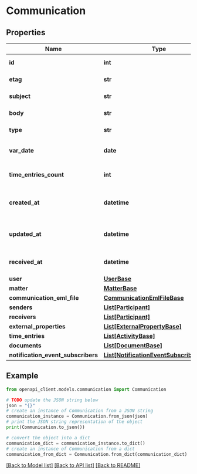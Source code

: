 # Communication


## Properties

Name | Type | Description | Notes
------------ | ------------- | ------------- | -------------
**id** | **int** | Unique identifier for the *Communication* | [optional] 
**etag** | **str** | ETag for the *Communication* | [optional] 
**subject** | **str** | The subject line of the *Communication* | [optional] 
**body** | **str** | The main content of the *Communication* | [optional] 
**type** | **str** | The type of the *Communication* | [optional] 
**var_date** | **date** | The date of the *Communication* (as a ISO-8601 datestamp) | [optional] 
**time_entries_count** | **int** | The number of time_entries associated with the *Communication* | [optional] 
**created_at** | **datetime** | The time the *Communication* was created (as a ISO-8601 timestamp) | [optional] 
**updated_at** | **datetime** | The time the *Communication* was last updated (as a ISO-8601 timestamp) | [optional] 
**received_at** | **datetime** | The date-time of the *Communication* (in ISO-8601 format) | [optional] 
**user** | [**UserBase**](UserBase.md) |  | [optional] 
**matter** | [**MatterBase**](MatterBase.md) |  | [optional] 
**communication_eml_file** | [**CommunicationEmlFileBase**](CommunicationEmlFileBase.md) |  | [optional] 
**senders** | [**List[Participant]**](Participant.md) | Participant | [optional] 
**receivers** | [**List[Participant]**](Participant.md) | Participant | [optional] 
**external_properties** | [**List[ExternalPropertyBase]**](ExternalPropertyBase.md) | ExternalProperty | [optional] 
**time_entries** | [**List[ActivityBase]**](ActivityBase.md) | Activity | [optional] 
**documents** | [**List[DocumentBase]**](DocumentBase.md) | Document | [optional] 
**notification_event_subscribers** | [**List[NotificationEventSubscriberBase]**](NotificationEventSubscriberBase.md) | NotificationEventSubscriber | [optional] 

## Example

```python
from openapi_client.models.communication import Communication

# TODO update the JSON string below
json = "{}"
# create an instance of Communication from a JSON string
communication_instance = Communication.from_json(json)
# print the JSON string representation of the object
print(Communication.to_json())

# convert the object into a dict
communication_dict = communication_instance.to_dict()
# create an instance of Communication from a dict
communication_from_dict = Communication.from_dict(communication_dict)
```
[[Back to Model list]](../README.md#documentation-for-models) [[Back to API list]](../README.md#documentation-for-api-endpoints) [[Back to README]](../README.md)



